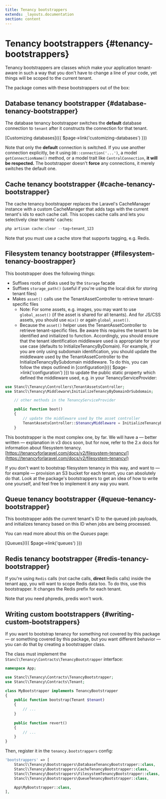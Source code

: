 ```yaml
---
title: Tenancy bootstrappers
extends: _layouts.documentation
section: content
---
```


# Tenancy bootstrappers {#tenancy-bootstrappers}

Tenancy bootstrappers are classes which make your application tenant-aware in such a way that you don't have to change a line of your code, yet things will be scoped to the current tenant.

The package comes with these bootstrappers out of the box:

## Database tenancy bootstrapper {#database-tenancy-bootstrapper}

The database tenancy bootstrapper switches the **default** database connection to `tenant` after it constructs the connection for that tenant.

[Customizing databases]({{ $page->link('customizing-databases') }})

Note that only the **default** connection is switched. If you use another connection explicitly, be it using `DB::connection('...')`, a model `getConnectionName()` method, or a model trait like `CentralConnection`, **it will be respected.** The bootstrapper doesn't **force** any connections, it merely switches the default one.

## Cache tenancy bootstrapper {#cache-tenancy-bootstrapper}

The cache tenancy bootstrapper replaces the Laravel's CacheManager instance with a custom CacheManager that adds tags with the current tenant's ids to each cache call. This scopes cache calls and lets you selectively clear tenants' caches:

```php
php artisan cache:clear --tag=tenant_123
```

Note that you must use a cache store that supports tagging, e.g. Redis.

## Filesystem tenancy bootstrapper {#filesystem-tenancy-boostrapper}

This bootstrapper does the following things:

- Suffixes roots of disks used by the `Storage` facade
- Suffixes `storage_path()` (useful if you're using the local disk for storing tenant files)
- Makes `asset()` calls use the TenantAssetController to retrieve tenant-specific files
    - Note: For some assets, e.g. images, you may want to use `global_asset()` (if the asset is shared for all tenants). And for JS/CSS assets, you should use `mix()` or again `global_asset()`.
    - Because the `asset()` helper uses the TenantAssetController to retrieve tenant-specific files. Be aware this requires the tenant to be identified and initialized to function. Accordingly, you should ensure that the tenant identification middleware used is appropriate for your use case (defaults to InitializeTenancyByDomain). For example, if you are only using subdomain identification, you should update the middleware used by the TenantAssetController to the InitializeTenancyBySubdomain middleware. To do this, you can follow the steps outlined in [configuration]({{ $page->link('configuration') }}) to update the public static property which defined the middleware used, e.g. in your TenancyServiceProvider:
    
```php
use Stancl\Tenancy\Controllers\TenantAssetsController;
use Stancl\Tenancy\Middleware\InitializeTenancyByDomainOrSubdomain;

    // other methods in the TenancyServiceProvider

    public function boot()
    {
        // update the middleware used by the asset controller
        TenantAssetsController::$tenancyMiddleware = InitializeTenancyByDomainOrSubdomain::class;
    }
```

This bootstrapper is the most complex one, by far. We will have a — better written — explanation in v3 docs soon, but for now, refer to the 2.x docs for information about filesystem tenancy. [https://tenancyforlaravel.com/docs/v2/filesystem-tenancy/](https://tenancyforlaravel.com/docs/v2/filesystem-tenancy/)

If you don't want to bootstrap filesystem tenancy in this way, and want to — for example — provision an S3 bucket for each tenant, you can absolutely do that. Look at the package's bootstrappers to get an idea of how to write one yourself, and feel free to implement it any way you want.

## Queue tenancy bootstrapper {#queue-tenancy-bootstrapper}

This bootstrapper adds the current tenant's ID to the queued job payloads, and initializes tenancy based on this ID when jobs are being processed.

You can read more about this on the *Queues* page:

[Queues]({{ $page->link('queues') }})

## Redis tenancy bootstrapper {#redis-tenancy-bootstrapper}

If you're using `Redis` calls (not cache calls, **direct** Redis calls) inside the tenant app, you will want to scope Redis data too. To do this, use this bootstrapper. It changes the Redis prefix for each tenant.

Note that you need phpredis, predis won't work.

## Writing custom bootstrappers {#writing-custom-bootstrappers}

If you want to bootstrap tenancy for something not covered by this package — or something covered by this package, but you want different behavior — you can do that by creating a bootstrapper class.

The class must implement the `Stancl\Tenancy\Contracts\TenancyBootstrapper` interface:

```php
namespace App;

use Stancl\Tenancy\Contracts\TenancyBootstrapper;
use Stancl\Tenancy\Contracts\Tenant;

class MyBootstrapper implements TenancyBootstrapper
{
    public function bootstrap(Tenant $tenant)
    {
        // ...
    }
	
    public function revert()
    {
        // ...
    }
}
```

Then, register it in the `tenancy.bootstrappers` config:

```php
'bootstrappers' => [
    Stancl\Tenancy\Bootstrappers\DatabaseTenancyBootstrapper::class,
    Stancl\Tenancy\Bootstrappers\CacheTenancyBootstrapper::class,
    Stancl\Tenancy\Bootstrappers\FilesystemTenancyBootstrapper::class,
    Stancl\Tenancy\Bootstrappers\QueueTenancyBootstrapper::class,

    App\MyBootstrapper::class,
],
```